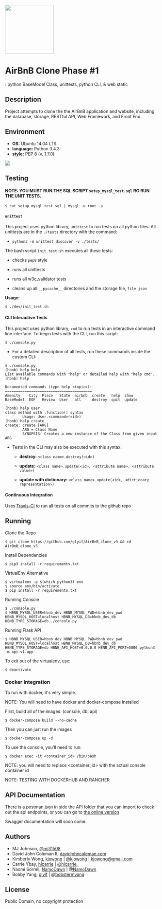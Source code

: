 <img src="https://github.com/johncoleman83/AirBnB_clone/blob/master/dev/HBTN-hbnb-Final.png" width="160" height=auto />

# AirBnB Clone Phase #1

: python BaseModel Class, unittests, python CLI, & web static

## Description

Project attempts to clone the the AirBnB application and website, including the
database, storage, RESTful API, Web Framework, and Front End.

## Environment

* __OS:__ Ubuntu 14.04 LTS
* __language:__ Python 3.4.3
* __style:__ PEP 8 (v. 1.7.0)

<img src="https://github.com/johncoleman83/AirBnB_clone/blob/master/dev/hbnb_step5.png" />

## Testing

#### NOTE: YOU MUST RUN THE SQL SCRIPT `setup_mysql_test.sql` RO RUN THE UNIT TESTS.
```
$ cat setup_mysql_test.sql | mysql -u root -p
```


#### `unittest`

This project uses python library, `unittest` to run tests on all python files.
All unittests are in the `./tests` directory with the command:

* `python3 -m unittest discover -v ./tests/`

The bash script `init_test.sh` executes all these tests:

  * checks `pep8` style

  * runs all unittests

  * runs all w3c_validator tests

  * cleans up all `__pycache__` directories and the storage file, `file.json`

**Usage:**

```
$ ./dev/init_test.sh
```

#### CLI Interactive Tests

This project uses python library, `cmd` to run tests in an interactive command
line interface.  To begin tests with the CLI, run this script:

```
$ ./console.py
```

* For a detailed description of all tests, run these commands inside the
custom CLI:

```
$ ./console.py
(hbnb) help help
List available commands with "help" or detailed help with "help cmd".
(hbnb) help

Documented commands (type help <topic>):
========================================
Amenity    City  Place   State  airbnb  create   help  show
BaseModel  EOF   Review  User   all     destroy  quit  update

(hbnb) help User
class method with .function() syntax
        Usage: User.<command>(<id>)
(hbnb) help create
create: create [ARG]
        ARG = Class Name
        SYNOPSIS: Creates a new instance of the Class from given input ARG
```

* Tests in the CLI may also be executed with this syntax:

  * **destroy:** `<class name>.destroy(<id>)`

  * **update:** `<class name>.update(<id>, <attribute name>, <attribute value>)`

  * **update with dictionary:** `<class name>.update(<id>, <dictionary representation>)`


#### Continuous Integration

Uses [Travis-CI](https://travis-ci.org/) to run all tests on all commits to the
github repo

## Running

Clone the Repo
```
$ git clone https://github.com/glyif/AirBnB_clone_v3 && cd AirBnB_clone_v3
```

Install Dependencies
```
$ pip3 install -r requirements.txt
```

VirtualEnv Alternative
```
$ virtualenv -p $(which python3) env
$ source env/bin/activate
$ pip install -r requirements.txt
```

Running Console
```
$ ./console.py
$ HBNB_MYSQL_USER=hbnb_dev HBNB_MYSQL_PWD=hbnb_dev_pwd HBNB_MYSQL_HOST=localhost HBNB_MYSQL_DB=hbnb_dev_db HBNB_TYPE_STORAGE=db ./console.py
```

Running Flask API
```
$ HBNB_MYSQL_USER=hbnb_dev HBNB_MYSQL_PWD=hbnb_dev_pwd HBNB_MYSQL_HOST=localhost HBNB_MYSQL_DB=hbnb_dev_db HBNB_TYPE_STORAGE=db HBNB_API_HOST=0.0.0.0 HBNB_API_PORT=5000 python3 -m api.v1.app
```

To exit out of the virtualenv, use:
```
$ deactivate
```

### Docker Integration
To run with docker, it's very simple.

NOTE: You will need to have docker and docker-compose installed

First, build all of the images. (console, db, api)
```
$ docker-compose build --no-cache
```

Then you can just run the images
```
$ docker-compose up -d
```

To use the console, you'll need to run:
```
$ docker exec -it <container_id> /bin/bash
```
NOTE: you will need to replace <container_id> with the actual console container id

NOTE: TESTING WITH DOCKERHUB AND RANCHER
## API Documentation
There is a postman json in side the API folder that you can import to check out the api endpoints, or you can go to [the online version](https://documenter.getpostman.com/view/1535334/airbnb_clone_v3/6tc3iuA)

Swagger documentation will soon come.

## Authors

* MJ Johnson, [@mj31508](https://github.com/mj31508)
* David John Coleman II, [davidjohncoleman.com](http://www.davidjohncoleman.com/)
* Kimberly Wong, [kjowong](http://github.com/kjowong) | [@kjowong](http://twitter.com/kjowong) | [kjowong@gmail.com](kjowong@gmail.com)
* Carrie Ybay, [hicarrie](http://github.com/hicarrie) | [@hicarrie_](http://twitter.com/hicarrie_)
* Naomi Sorrell, [NamoDawn](https://github.com/NamoDawn) | [@NamoDawn](https://twitter.com/NamoDawn)
* Bobby Yang, [glyif](https://github.com/glyif) | [@bobstermyang](https://twitter.com/bobstermyang)

## License

Public Domain, no copyright protection
